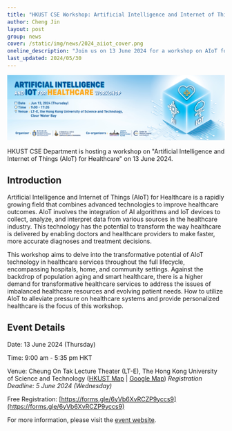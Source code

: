```yaml
---
title: "HKUST CSE Workshop: Artificial Intelligence and Internet of Things (AIoT) for Healthcare"
author: Cheng Jin
layout: post
group: news
cover: /static/img/news/2024_aiiot_cover.png
oneline_description: "Join us on 13 June 2024 for a workshop on AIoT for Healthcare!"
last_updated: 2024/05/30
---
```


<img src="/static/img/news/2024_aiiot_banner.png" alt="AIoT for Healthcare Workshop" class="img-fluid">

HKUST CSE Department is hosting a workshop on "Artificial Intelligence and Internet of Things (AIoT) for Healthcare" on 13 June 2024.

## Introduction
Artificial Intelligence and Internet of Things (AIoT) for Healthcare is a rapidly growing field that combines advanced technologies to improve healthcare outcomes. AIoT involves the integration of AI algorithms and IoT devices to collect, analyze, and interpret data from various sources in the healthcare industry. This technology has the potential to transform the way healthcare is delivered by enabling doctors and healthcare providers to make faster, more accurate diagnoses and treatment decisions.

This workshop aims to delve into the transformative potential of AIoT technology in healthcare services throughout the full lifecycle, encompassing hospitals, home, and community settings. Against the backdrop of population aging and smart healthcare, there is a higher demand for transformative healthcare services to address the issues of imbalanced healthcare resources and evolving patient needs. How to utilize AIoT to alleviate pressure on healthcare systems and provide personalized healthcare is the focus of this workshop.

## Event Details

Date: 13 June 2024 (Thursday)

Time: 9:00 am - 5:35 pm HKT

Venue: Cheung On Tak Lecture Theater (LT-E), The Hong Kong University of Science and Technology
([HKUST Map](https://publish.ust.hk/univ/maps/Lecture_Theaters.pdf) | [Google Map](https://maps.app.goo.gl/WbdZXzrrLegp63Nu9))
*Registration Deadline: 5 June 2024 (Wednesday)*

Free Registration: [https://forms.gle/6yVb6XvRCZP9yccs9](https://forms.gle/6yVb6XvRCZP9yccs9)

For more information, please visit the [event website](https://cse.ust.hk/aiiot2024).